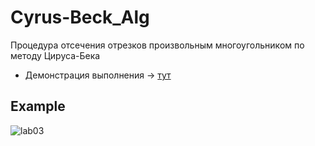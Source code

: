 # Cyrus-Beck_Alg
Процедура отсечения отрезков произвольным многоугольником по методу Цируса-Бека  
* Демонстрация выполнения -> [тут](https://avel0041.github.io/Cyrus-Beck_Alg/lab5.html)
## Example  
![lab03](https://user-images.githubusercontent.com/56276244/139045750-a9e4c38e-7676-4b65-a74c-1ff7763a00bb.JPG)
